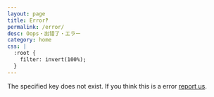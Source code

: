 ```yaml
---
layout: page
title: Error‽
permalink: /error/
desc: Oops・出错了・エラー
category: home
css: |
  :root {
    filter: invert(100%);
  }
---
```


The specified key does not exist. If you think this is a error  [report us](https://github.com/railsgirlsjr/railsgirlsjr.github.io/issues).
